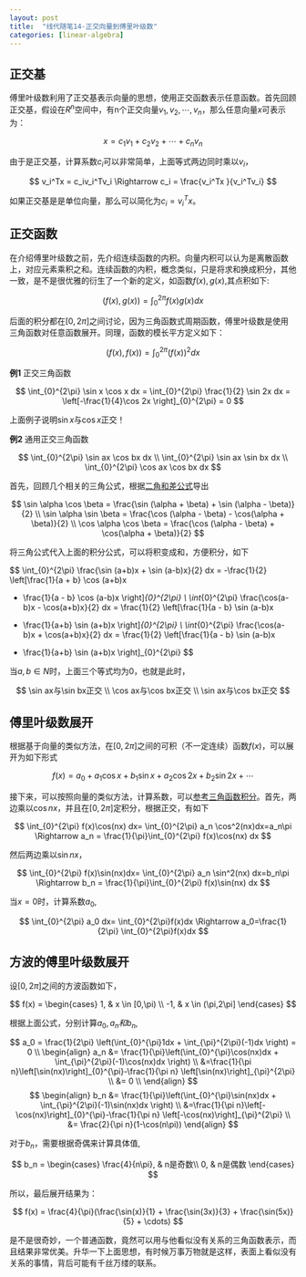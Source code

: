 ```yaml
---
layout: post
title:  "线代随笔14-正交向量到傅里叶级数"
categories: [linear-algebra]
---
```


## 正交基
傅里叶级数利用了正交基表示向量的思想，使用正交函数表示任意函数。首先回顾正交基，假设在$R^n$空间中，有n个正交向量$v_1,v_2,\cdots,v_n$，那么任意向量$x$可表示为：

$$
  x = c_1v_1 + c_2v_2 + \cdots + c_nv_n
$$

由于是正交基，计算系数$c_i$可以非常简单，上面等式两边同时乘以$v_i$，

$$
  v_i^Tx = c_iv_i^Tv_i \Rightarrow c_i = \frac{v_i^Tx }{v_i^Tv_i}
$$

如果正交基是是单位向量，那么可以简化为$c_i = v_i^Tx$。

## 正交函数

在介绍傅里叶级数之前，先介绍连续函数的内积。向量内积可以认为是离散函数上，对应元素乘积之和。连续函数的内积，概念类似，只是将求和换成积分，其他一致，是不是很优雅的衍生了一个新的定义，如函数$f(x),g(x)$,其点积如下:

$$
  (f(x), g(x)) = \int_{0}^{2\pi} f(x)g(x) dx
$$


后面的积分都在$[0, 2\pi]$之间讨论，因为三角函数式周期函数，傅里叶级数是使用三角函数对任意函数展开。同理，函数的模长平方定义如下：


$$
  (f(x), f(x)) = \int_{0}^{2\pi} \left(f(x)\right)^2 dx
$$


**例1** 正交三角函数

$$
  \int_{0}^{2\pi} \sin x \cos x dx
  = \int_{0}^{2\pi} \frac{1}{2} \sin 2x dx
  = \left[-\frac{1}{4}\cos 2x \right]_{0}^{2\pi}
  = 0
$$

上面例子说明$\sin x$与$\cos x$正交！


**例2** 通用正交三角函数

$$
  \int_{0}^{2\pi} \sin ax \cos bx dx \\
  \int_{0}^{2\pi} \sin ax \sin bx dx \\
  \int_{0}^{2\pi} \cos ax \cos bx dx
$$

首先，回顾几个相关的三角公式，根据[二角和差公式](http://baike.baidu.com/view/959840.htm)导出

$$
  \sin \alpha \cos \beta = \frac{\sin (\alpha + \beta) + \sin (\alpha - \beta)}{2} \\
  \sin \alpha \sin \beta = \frac{\cos (\alpha - \beta) - \cos(\alpha + \beta)}{2} \\
  \cos \alpha \cos \beta = \frac{\cos (\alpha - \beta) + \cos(\alpha + \beta)}{2}
$$

将三角公式代入上面的积分公式，可以将积变成和，方便积分，如下

$$
  \int_{0}^{2\pi} \frac{\sin (a+b)x + \sin (a-b)x}{2} dx 
  = -\frac{1}{2} \left[\frac{1}{a + b} \cos (a+b)x
   + \frac{1}{a - b} \cos (a-b)x \right]_{0}^{2\pi} \\
  \int_{0}^{2\pi} \frac{\cos(a-b)x - \cos(a+b)x}{2} dx 
  = \frac{1}{2} \left[\frac{1}{a - b} \sin (a-b)x
   - \frac{1}{a+b} \sin (a+b)x \right]_{0}^{2\pi} \\
  \int_{0}^{2\pi} \frac{\cos(a-b)x + \cos(a+b)x}{2} dx 
  = \frac{1}{2} \left[\frac{1}{a - b} \sin (a-b)x
   + \frac{1}{a+b} \sin (a+b)x \right]_{0}^{2\pi}
$$

当$a,b \in N$时，上面三个等式均为0，也就是此时，

$$
\sin ax与\sin bx正交 \\
\cos ax与\cos bx正交 \\
\sin ax与\cos bx正交
$$

## 傅里叶级数展开

根据基于向量的类似方法，在$[0,2\pi]$之间的可积（不一定连续）函数$f(x)$，可以展开为如下形式

$$
f(x) = a_0 + a_1 \cos x + b_1\sin x + a_2 \cos 2x + b_2 \sin 2x + \cdots
$$

 
接下来，可以按照向量的类似方法，计算系数，可以[参考三角函数积分](https://zh.wikipedia.org/wiki/%E4%B8%89%E8%A7%92%E5%87%BD%E6%95%B0%E7%A7%AF%E5%88%86%E8%A1%A8)。首先，两边乘以$\cos nx$，并且在$[0,2\pi]$定积分，根据正交，有如下

$$
  \int_{0}^{2\pi} f(x)\cos(nx) dx= \int_{0}^{2\pi} a_n \cos^2(nx)dx=a_n\pi  
  \Rightarrow
  a_n = \frac{1}{\pi}\int_{0}^{2\pi} f(x)\cos(nx) dx
$$

然后两边乘以$\sin nx$，

$$
  \int_{0}^{2\pi} f(x)\sin(nx)dx= \int_{0}^{2\pi} a_n \sin^2(nx) dx=b_n\pi 
  \Rightarrow
  b_n = \frac{1}{\pi}\int_{0}^{2\pi} f(x)\sin(nx) dx
$$

当$x=0$时，计算系数$a_0$,

$$
  \int_{0}^{2\pi} a_0 dx= \int_{0}^{2\pi}f(x)dx \Rightarrow a_0=\frac{1}{2\pi} \int_{0}^{2\pi}f(x)dx
$$


## 方波的傅里叶级数展开

设$[0,2\pi]$之间的方波函数如下，

$$
  f(x) =
\begin{cases}
1,  & x \in [0,\pi) \\
-1, & x \in (\pi,2\pi]
\end{cases}
$$
 
根据上面公式，分别计算$a_0,a_n和b_n$,

$$
  a_0 = \frac{1}{2\pi}
  \left(\int_{0}^{\pi}1dx + \int_{\pi}^{2\pi}(-1)dx  \right) 
  = 0 \\
  \begin{align}
  a_n &= \frac{1}{\pi}\left(\int_{0}^{\pi}\cos(nx)dx + \int_{\pi}^{2\pi}(-1)\cos(nx)dx  \right) \\
  &=\frac{1}{\pi n}\left[\sin(nx)\right]_{0}^{\pi}-\frac{1}{\pi n} \left[\sin(nx)\right]_{\pi}^{2\pi} \\
  &= 0 \\
  \end{align} 
$$
$$
  \begin{align}
  b_n &= \frac{1}{\pi}\left(\int_{0}^{\pi}\sin(nx)dx + \int_{\pi}^{2\pi}(-1)\sin(nx)dx  \right) \\ 
  &=\frac{1}{\pi n}\left[-\cos(nx)\right]_{0}^{\pi}-\frac{1}{\pi n} \left[-\cos(nx)\right]_{\pi}^{2\pi} \\
  &= \frac{2}{\pi n}(1-\cos(n\pi))
  \end{align} 
$$

对于$b_n$，需要根据奇偶来计算具体值,

$$
  b_n = \begin{cases}
  \frac{4}{n\pi}, & n是奇数\\
  0, & n是偶数
  \end{cases}
$$


所以，最后展开结果为：

$$
f(x) = \frac{4}{\pi}(\frac{\sin(x)}{1} + \frac{\sin(3x)}{3} + \frac{\sin(5x)}{5} + \cdots)
$$


是不是很奇妙，一个普通函数，竟然可以用与他看似没有关系的三角函数表示，而且结果非常优美。升华一下上面思想，有时候万事万物就是这样，表面上看似没有关系的事情，背后可能有千丝万缕的联系。